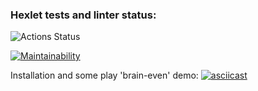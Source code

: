 ### Hexlet tests and linter status:
![Actions Status](/workflows/hexlet-check/badge.svg)

[![Maintainability](https://api.codeclimate.com/v1/badges/a99a88d28ad37a79dbf6/maintainability)](https://codeclimate.com/github/codeclimate/codeclimate/maintainability)

Installation and some play 'brain-even' demo:
[![asciicast](https://asciinema.org/a/OAjsYanh1qnoKXLIGwW6Cqkdz.svg)](https://asciinema.org/a/OAjsYanh1qnoKXLIGwW6Cqkdz)
